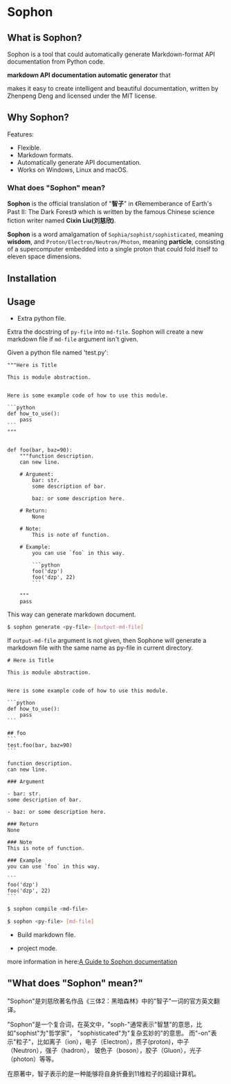 # Sophon

## What is Sophon?

Sophon is a tool that could automatically generate Markdown-format API documentation from Python code. 


**markdown API documentation automatic generator** that 

makes it easy to create
intelligent and beautiful documentation,
written by Zhenpeng Deng and licensed under the MIT license.

## Why Sophon?

Features:

- Flexible.
- Markdown formats.
- Automatically generate API documentation.
- Works on Windows, Linux and macOS.


### What does "Sophon" mean?

**Sophon** is the official translation of "**智子**" in 《Rememberance of Earth's Past II: The Dark Forest》
which is written by the famous Chinese science fiction writer named **Cixin Liu(刘慈欣)**.


**Sophon** is a word amalgamation of `Sophia/sophist/sophisticated`, meaning **wisdom**, 
and `Proton/Electron/Neutron/Photon`, meaning **particle**,
consisting of a supercomputer embedded into a single proton that could fold itself to eleven space dimensions.
## Installation


## Usage

- Extra python file.

Extra the docstring of `py-file` into `md-file`.
Sophon will create a new markdown file if `md-file` argument isn't given.

Given a python file named 'test.py':

    """Here is Title
    
    This is module abstraction.
    
    
    Here is some example code of how to use this module.
    
    ```python
    def how_to_use():
        pass
    ```
    """
    
    
    def foo(bar, baz=90):
        """function description.
        can new line.
    
        # Argument:
            bar: str.
            some description of bar.
    
            baz: or some description here.
    
        # Return:
            None
    
        # Note:
            This is note of function.
    
        # Example:
            you can use `foo` in this way.
    
            ```python
            foo('dzp')
            foo('dzp', 22)
            ```
    
        """
        pass
       

This way can generate markdown document.
```bash
$ sophon generate <py-file> [output-md-file]
```

If `output-md-file` argument is not given,
then Sophone will generate a markdown file with the same name as py-file in current directory.

    # Here is Title
        
    This is module abstraction.
    
    
    Here is some example code of how to use this module.
    
    ```python
    def how_to_use():
        pass
    ```
    
    ## foo 
    ```
    test.foo(bar, baz=90)
    ```
    
    function description.
    can new line.
    
    ### Argument
    
    - bar: str.
    some description of bar.
    
    - baz: or some description here.
    
    ### Return
    None
    
    ### Note
    This is note of function.
    
    ### Example
    you can use `foo` in this way.
    
    ```
    foo('dzp')
    foo('dzp', 22)
    ```

 


```bash
$ sophon compile <md-file>
```

```bash
$ sophon <py-file> [md-file]
```

- Build markdown file.


- project mode.


more information in here:[A Guide to Sophon documentation](https://github.com/numpy/numpy/blob/master/doc/HOWTO_DOCUMENT.rst.txt)


## "What does "Sophon" mean?"

"Sophon"是刘慈欣著名作品《三体2：黑暗森林》中的"智子"一词的官方英文翻译。

"Sophon"是一个复合词，在英文中，"soph-"通常表示"智慧"的意思，比如"sophist"为"哲学家"，
"sophisticated"为"复杂玄妙的"的意思。
而"-on"表示"粒子"，比如离子（ion），电子（Electron），质子(proton)，中子（Neutron），强子（hadron），
玻色子（boson），胶子（Gluon），光子（photon）等等。

在原著中，智子表示的是一种能够将自身折叠到11维粒子的超级计算机。